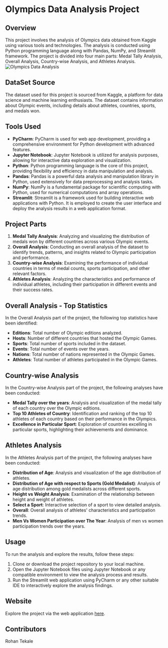 # Olympics Data Analysis Project

## Overview
This project involves the analysis of Olympics data obtained from Kaggle using various tools and technologies. The analysis is conducted using Python programming language along with Pandas, NumPy, and Streamlit framework. The project is divided into four main parts: Medal Tally Analysis, Overall Analysis, Country-wise Analysis, and Athletes Analysis.
![Olympics Data Analysis](https://imgs.search.brave.com/wgcDct35DolbhcQa1Wo5DggG87Qq-y3EupFgOs7MrUk/rs:fit:500:0:0/g:ce/aHR0cHM6Ly9mcmFt/ZXJ1c2VyY29udGVu/dC5jb20vaW1hZ2Vz/L29LTzc3ZUc2OThH/a0dSYXliSnNjRVdm/SEduRS5wbmc)

## DataSet Source
The dataset used for this project is sourced from Kaggle, a platform for data science and machine learning enthusiasts. The dataset contains information about Olympic events, including details about athletes, countries, sports, and medals won.

## Tools Used
- **PyCharm**: PyCharm is used for web app development, providing a comprehensive environment for Python development with advanced features.
- **Jupyter Notebook**: Jupyter Notebook is utilized for analysis purposes, allowing for interactive data exploration and visualization.
- **Python**: Python programming language is the core of this project, providing flexibility and efficiency in data manipulation and analysis.
- **Pandas**: Pandas is a powerful data analysis and manipulation library in Python, used extensively for data preprocessing and analysis tasks.
- **NumPy**: NumPy is a fundamental package for scientific computing with Python, used for numerical computations and array operations.
- **Streamlit**: Streamlit is a framework used for building interactive web applications with Python. It is employed to create the user interface and deploy the analysis results in a web application format.

## Project Parts
1. **Medal Tally Analysis**: Analyzing and visualizing the distribution of medals won by different countries across various Olympic events.
2. **Overall Analysis**: Conducting an overall analysis of the dataset to identify trends, patterns, and insights related to Olympic participation and performance.
3. **Country-wise Analysis**: Examining the performance of individual countries in terms of medal counts, sports participation, and other relevant factors.
4. **Athletes Analysis**: Analyzing the characteristics and performance of individual athletes, including their participation in different events and their success rates.

## Overall Analysis - Top Statistics
In the Overall Analysis part of the project, the following top statistics have been identified:

- **Editions**: Total number of Olympic editions analyzed.
- **Hosts**: Number of different countries that hosted the Olympic Games.
- **Sports**: Total number of sports included in the dataset.
- **Events**: Total number of events over the years.
- **Nations**: Total number of nations represented in the Olympic Games.
- **Athletes**: Total number of athletes participated in the Olympic Games.

## Country-wise Analysis
In the Country-wise Analysis part of the project, the following analyses have been conducted:

- **Medal Tally over the years**: Analysis and visualization of the medal tally of each country over the Olympic editions.
- **Top 10 Athletes of Country**: Identification and ranking of the top 10 athletes of each country based on their performance in the Olympics.
- **Excellence in Particular Sport**: Exploration of countries excelling in particular sports, highlighting their achievements and dominance.

## Athletes Analysis
In the Athletes Analysis part of the project, the following analyses have been conducted:

- **Distribution of Age**: Analysis and visualization of the age distribution of athletes.
- **Distribution of Age with respect to Sports (Gold Medalist)**: Analysis of age distribution among gold medalists across different sports.
- **Height vs Weight Analysis**: Examination of the relationship between height and weight of athletes.
- **Select a Sport**: Interactive selection of a sport to view detailed analysis.
- **Overall**: Overall analysis of athletes' characteristics and participation trends.
- **Men Vs Women Participation over The Year**: Analysis of men vs women participation trends over the years.

## Usage
To run the analysis and explore the results, follow these steps:

1. Clone or download the project repository to your local machine.
2. Open the Jupyter Notebook files using Jupyter Notebook or any compatible environment to view the analysis process and results.
3. Run the Streamlit web application using PyCharm or any other suitable IDE to interactively explore the analysis findings.

## Website
Explore the project via the web application [here](https://olympics-data-analysis-rohantekale7.streamlit.app/).

## Contributors
Rohan Tekale



